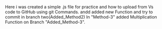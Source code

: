 Here i was created a simple .js file for practice and how to upload from Vs code to GitHub using git Commands.
andd added new Function and try to commit in branch two(Added_Method2)
In "Method-3" added Multiplication Function on Branch "Added_Method-3".
